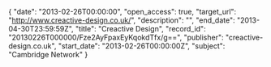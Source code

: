 {
  "date": "2013-02-26T00:00:00", 
  "open_access": true, 
  "target_url": "http://www.creactive-design.co.uk/", 
  "description": "", 
  "end_date": "2013-04-30T23:59:59Z", 
  "title": "Creactive Design", 
  "record_id": "20130226T000000/Fze2AyFpaxEyKqokdTfx/g==", 
  "publisher": "creactive-design.co.uk", 
  "start_date": "2013-02-26T00:00:00Z", 
  "subject": "Cambridge Network"
}

